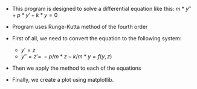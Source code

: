 - This program is designed to solve a differential equation like this: $m*y'' + p * y' + k * y = 0$


- Program uses Runge-Kutta method of the fourth order
- First of all, we need to convert the equation to the following system:
    - $y'=z$
    - $y'' = z'=\ - p / m * z - k / m * y = f(y,z)$
- Then we apply the method to each of the equations
- Finally, we create a plot using matplotlib.
